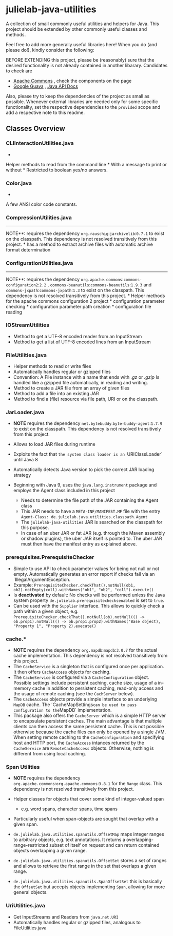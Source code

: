 # julielab-java-utilities
A collection of small commonly useful utilities and helpers for Java.
This project should be extended by other commonly useful classes and methods.

Feel free to add more generally useful libraries here! When you do (and please do!), kindly consider the following:

BEFORE EXTENDING this project, please be (reasonably) sure that the desired functionality is not already contained in
 another libarary. Candidates to check are

* [Apache Commons](https://commons.apache.org)
  ,
  check
  the
  components
  on
  the
  page
* [Google Guava](https://commons.apache.org/proper/commons-lang/)
  , [Java API Docs](https://guava.dev/releases/29.0-jre/api/docs/)

Also,
please
try
to
keep
the
dependencies
of
the
project
as
small
as
possible.
Whenever
external
libraries
are
needed
only
for
some
specific
functionality,
set
the
respective
dependencies
to
the `provided`
scope
and
add
a
respective
note
to
this
readme.

## Classes Overview

### CLIInteractionUtilities.java

*
Helper
methods
to
read
from
the
command
line
*
With
a
message
to
print
or
without
*
Restricted
to
boolean
yes/no
answers.

### Color.java

*
A
few
ANSI
color
code
constants.

### CompressionUtilities.java

* **
  NOTE**:
  requires
  the
  dependency `org.rauschig`:`jarchivelib`:`0.7.1`
  to
  exist
  on
  the
  classpath.
  This
  dependency
  is
  not
  resolved
  transitively
  from
  this
  project.
*
has
a
method
to
extract
archive
files
with
automatic
archive
format
determination

### ConfigurationUtilities.java

* **
  NOTE**:
  requires
  the
  dependency `org.apache.commons`:`commons-configuration2`:`2.2`
  , `commons-beanutils`:`commons-beanutils`:`1.9.3`
  and `commons-jxpath`:`commons-jxpath`:`1.3`
  to
  exist
  on
  the
  classpath.
  This
  dependency
  is
  not
  resolved
  transitively
  from
  this
  project.
*
Helper
methods
for
the
apache
commons
configuration
2
project
*
configuration
parameter
checking
*
configuration
parameter
path
creation
*
configuration
file
reading

### IOStreamUtilities
*   Method to get a UTF-8 encoded reader from an InputStream
*   Method to get a list of UTF-8 encoded lines from an InputStream
### FileUtilities.java
*   Helper methods to read or write files
*   Automatically handles regular or gzipped files
*   Convention: A File instance with a name that ends with *.gz* or *.gzip* Is handled like a gzipped file automatically, in reading and writing.
*   Method to create a JAR file from an array of given files
*   Method to add a file into an existing JAR
*   Method to find a (file) resource via file path, URI or on the classpath.
### JarLoader.java

*   **NOTE** requires the dependency `net.bytebuddy`:`byte-buddy-agent`:`1.7.9` to exist on the classpath. This dependency is not resolved transitively from this project.

*   Allows to load JAR files during runtime

*   Exploits the fact that `the system class loader is an `URIClassLoader` until Java 8

*   Automatically detects Java version to pick the correct JAR loading strategy

*   Beginning with Java 9, uses the `java.lang.instrument` package and employs the Agent class included in this project
    *   Needs to determine the file path of the JAR containing the Agent class
    *   This JAR needs to have a `META-INF/MANIFEST.MF` file with the entry `Agent-Class: de.julielab.java.utilities.classpath.Agent`
    *   The `julielab-java-utilities` JAR is searched on the classpath for this purpose.
    *   In case of an uber JAR or fat JAR (e.g. through the Maven assembly or shadow plugins), the uber JAR itself is pointed to. The uber JAR must then have the manifest entry as explained above.
### prerequisites.PrerequisiteChecker
*   Simple to use API to check parameter values for being not null or not empty. Automatically generates an error report if checks fail via an `IllegalArgumentException.
*   Example: `PrerequisiteChecker.checkThat().notNull(ob1, ob2).notEmpty(coll).withNames("ob1", "ob2", "coll").execute()`
*   Is **deactivated** by default: No checks will be performed unless the Java system property `de.julielab.prerequisitechecksenabled` is set to `true`.
*   Can be used with the `Supplier` interface. This allows to quickly check a path within a given object, e.g. `PrerequisiteChecker.checkThat().notNull(ob).notNull(() -> ob.prop1).notNull(() -> ob.prop1.prop2).withNames("Base object), "Property 1", "Property 2).execute()`
### cache.*
*   **NOTE** requires the dependency `org.mapdb`:`mapdb`:`3.0.7` for the actual cache implementation. This dependency is not resolved transitively from this project.
*   The `CacheService` is a singleton that is configured once per application. It then offers `CacheAccess` objects for caching.
*   The `CacheService` is configured via a `CacheConfiguration` object. Possible settings include persistent caching, cache size, usage of a in-memory cache in addition to persistent caching, read-only access and the usage of remote caching (see the `CachServer` below).
*   The `CacheAccess` objects provide a simple interface to an underlying `MapDB` cache. The ´CacheMapSettings` can be used to pass configuration to the `MapDB` implementation.
*   This package also offers the `CacheServer` which is a simple HTTP server to encapsulate persistent caches. The main advantage is that multiple clients can then access the same persistent cache. This is not possible otherwise because the cache files can only be opened by a single JVM. When setting remote caching to the `CacheConfiguration` and specifying host and HTTP port, the `CacheAccess` intances returned by the `CacheService` are `RemoteCacheAccess` objects. Otherwise, nothing is different from using local caching.
### Span Utilities
*   **NOTE** requires the dependency `org.apache.commons`:`org.apache.commons`:`3.8.1` for the `Range` class. This dependency is not resolved transitively from this project.

*   Helper classes for objects that cover some kind of integer-valued span
    *   e.g. word spans, character spans, time spans

*   Particularly useful when span-objects are sought that overlap with a given span.

*   `de.julielab.java.utilities.spanutils.OffsetMap` maps integer ranges to arbitrary objects, e.g. text annotations. It returns a overlapping-range-restricted subset of itself on request and can return contained objects overlapping a given range.

*   `de.julielab.java.utilities.spanutils.OffsetSet` stores a set of ranges and allows to retrieve the first range in the set that overlaps a given range.

*   `de.julielab.java.utilities.spanutils.SpanOffsetSet` this is basically the `OffsetSet` but accepts objects implementing `Span`, allowing for more general objects.
### UriUtilities.java
*   Get InputStreams and Readers from `java.net.URI`
*   Automatically handles regular or gzipped files, analogous to FileUtilities.java
